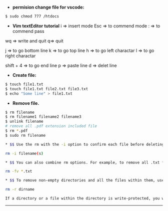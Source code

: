 * **permision  change file for vscode:**

```sh
$ sudo chmod 777 /htdocs
```
* **Vim textEditor tutorial**
i => insert mode 
Esc => to commend mode 
: => to commend pass 

wq => write and quit 
q=> quit

j => to go bottom line
k => to go top line
h => to go left charactar
l => to go right charactar

shift + 4 => to go end line
p => paste line
d => delet line

* **Create file:**

```sh
$ touch file1.txt
$ touch file1.txt file2.txt file3.txt
$ echo "Some line" > file1.txt
```
* **Remove file.**

```sh
$ rm filename 
$ rm filename1 filename2 filename3
$ unlink filename 
# remove all .pdf extension included file
$ rm *.pdf
$ sudo rm filename

* $$ Use the rm with the -i option to confirm each file before deleting it:

rm -i filename(s)

* $$ You can also combine rm options. For example, to remove all .txt files in the current directory without a prompt in verbose mode, use the following command:

rm -fv *.txt

* $$ To remove non-empty directories and all the files within them, use the rm command with the-r (recursive) option:

rm -r dirname

If a directory or a file within the directory is write-protected, you will be prompted to confirm the deletion.

```

* **